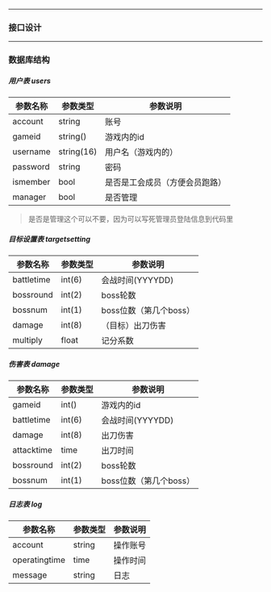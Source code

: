

---
### 接口设计


---

### 数据库结构

##### 用户表 users

| 参数名称   | 参数类型 | 参数说明 |
| ------ | ----- | ------------ |
| account | string | 账号 |
| gameid | string() | 游戏内的id |
| username | string(16) | 用户名（游戏内的） |
| password | string | 密码 |
| ismember | bool | 是否是工会成员（方便会员跑路） |
| manager | bool | 是否管理 |

> 是否是管理这个可以不要，因为可以写死管理员登陆信息到代码里

##### 目标设置表 targetsetting

| 参数名称   | 参数类型 | 参数说明 |
| ------ | ----- | ------------ |
| battletime | int(6) | 会战时间(YYYYDD) |
| bossround | int(2) | boss轮数 |
| bossnum | int(1) | boss位数（第几个boss） |
| damage | int(8) | （目标）出刀伤害 |
| multiply | float | 记分系数 |

##### 伤害表 damage

| 参数名称   | 参数类型 | 参数说明 |
| ------ | ----- | ------------ |
| gameid | int() | 游戏内的id |
| battletime | int(6) | 会战时间(YYYYDD) |
| damage | int(8) | 出刀伤害 |
| attacktime | time | 出刀时间 |
| bossround | int(2) | boss轮数 |
| bossnum | int(1) | boss位数（第几个boss）|

##### 日志表 log

| 参数名称   | 参数类型 | 参数说明 |
| ------ | ----- | ------------ |
| account | string | 操作账号 |
| operatingtime | time | 操作时间 |
| message | string | 日志 |